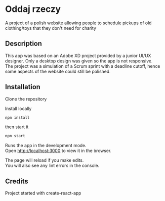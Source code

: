 # Oddaj rzeczy

A project of a polish website allowing people to schedule pickups of old clothing/toys that they don't need for charity

## Description

This app was based on an Adobe XD project provided by a junior UI/UX designer. Only a desktop design was given so the app is not responsive. The project was a simulation of a Scrum sprint with a deadline cutoff, hence some aspects of the website could still be polished.

## Installation

Clone the repository

Install locally
```sh
npm install
```
then start it

```sh
npm start
```

Runs the app in the development mode.\
Open [http://localhost:3000](http://localhost:3000) to view it in the browser.

The page will reload if you make edits.\
You will also see any lint errors in the console.

## Credits
Project started with create-react-app
